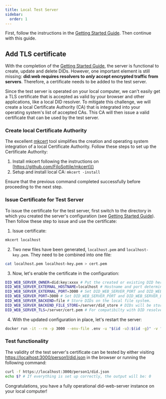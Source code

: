```yaml
---
title: Local Test Server
sidebar:
  order: 1
---
```


First, follow the instructions in the [Getting Started Guide](/getting-started). Then continue with this guide.

## Add TLS certificate

With the completion of the [Getting Started Guide](/getting-started), the server is functional to create, update and
delete DIDs. However, one important element is still missing: **did:web requires resolvers to _only_ accept encrypted
traffic from servers**. Therefore, a certificate needs to be added to the test server.

Since the test server is operated on your local computer, we can't easily get a TLS certificate that is accepted as
valid by your browser and other applications, like a local DID resolver. To mitigate this challenge, we will create a
local Certificate Authority (CA) that is integrated into your operating system's list of accepted CAs. This CA will then
issue a valid certificate that can be used by the test server.

### Create local Certificate Authority

The excellent [mkcert](https://github.com/FiloSottile/mkcert) tool simplifies the creation and operating system
integration of a local Certificate Authority. Follow these steps to set up the Certificate Authority:

1. Install mkcert following the instructions on [https://github.com/FiloSottile/mkcert]()
2. Setup and install local CA: `mkcert -install`

Ensure that the previous command completed successfully before proceeding to the next step.

### Issue Certificate for Test Server

To issue the certificate for the test server, first switch to the directory in which you created the server's
configuration (see [Getting Started Guide](/getting-started)). Then follow these step to issue and use the certificate:

1. Issue certificate:

```bash
mkcert localhost
```

2. Two new files have been generated, `localhost.pem` and `localhost-key.pem`. They need to be combined into one file:

```bash
cat localhost.pem localhost-key.pem > cert.pem
```

3. Now, let's enable the certificate in the configuration:

```bash title=".env" {7}
DID_WEB_SERVER_OWNER=did:key:xxxx # Put the created or existing DID here.
DID_WEB_SERVER_EXTERNAL_HOSTNAME=localhost # Hostname and port determine the DIDs that are managed by this server, e.g. did:web:id.localhost%3A3000:xyz.
DID_WEB_SERVER_EXTERNAL_PORT=3000 # Set DID_WEB_SERVER_PORT and DID_WEB_SERVER_EXTERNAL_PORT to the same value for this test.
DID_WEB_SERVER_PORT=3000 # Set DID_WEB_SERVER_PORT and DID_WEB_SERVER_EXTERNAL_PORT to the same value for this test.
DID_WEB_SERVER_BACKEND=file # Store DIDs on the local file system.
DID_WEB_SERVER_BACKEND_FILE_STORE=/server/did_store # DIDs will be stored in the `dids` folder below your current directory.
DID_WEB_SERVER_TLS=/server/cert.pem # For compatibilty with DID resolvers, a certificate is required. It will be added later.
```

4. With the updated configuration in place, let's restart the server:

```bash
docker run -it --rm -p 3000 --env-file .env -u "$(id -u):$(id -g)" -v "$PWD:/server" -w "/server" registry.41ppl.com/did-web-server:latest
```

### Test functionality

The validity of the test server's certificate can be tested by either visiting
[https://localhost:3000/person1/did.json]() in the browser or running the following command:

```bash
curl -f https://localhost:3000/person1/did.json
echo $? # If everything is set up correctly, the output will be: 0
```

Congratulations, you have a fully operational did-web-server instance on your local computer!
